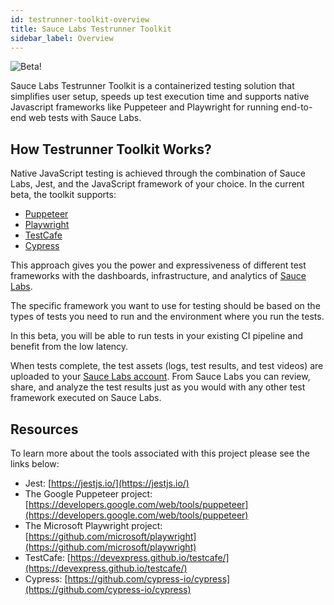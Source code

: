 ```yaml
---
id: testrunner-toolkit-overview
title: Sauce Labs Testrunner Toolkit                                  
sidebar_label: Overview
---
```

<img src="https://img.shields.io/badge/beta!-blue?style=for-the-badge" align="left" title="Beta!">
<br />

Sauce Labs Testrunner Toolkit is a containerized testing solution that simplifies user setup, speeds up test execution time and supports native Javascript frameworks like Puppeteer and Playwright for running end-to-end web tests with Sauce Labs.

## How Testrunner Toolkit Works?
Native JavaScript testing is achieved through the combination of Sauce Labs, Jest, and the
JavaScript framework of your choice. In the current beta, the toolkit supports:
 
* [Puppeteer](https://github.com/puppeteer/puppeteer)
* [Playwright](https://github.com/microsoft/playwright)
* [TestCafe](https://github.com/DevExpress/testcafe)
* [Cypress](https://github.com/cypress-io/cypress)

This approach gives you the power and expressiveness of different test frameworks with the dashboards, infrastructure, and analytics of [Sauce Labs](https://saucelabs.com/). 

The specific framework you want to use for testing should be based on the types of tests you
need to run and the environment where you run the tests. 

In this beta, you will be able to run tests in your existing CI pipeline and benefit from the low latency. 

When tests complete, the test assets (logs, test results, and test videos) are uploaded to your [Sauce Labs account](https://app.saucelabs.com). From Sauce Labs you can review, share, and analyze the test results just as you would with any other test framework executed on Sauce Labs.

## Resources

To learn more about the tools associated with this project please see the links below:

* Jest: [https://jestjs.io/](https://jestjs.io/)
* The Google Puppeteer project: [https://developers.google.com/web/tools/puppeteer](https://developers.google.com/web/tools/puppeteer)
* The Microsoft Playwright project: [https://github.com/microsoft/playwright](https://github.com/microsoft/playwright)
* TestCafe: [https://devexpress.github.io/testcafe/](https://devexpress.github.io/testcafe/)
* Cypress: [https://github.com/cypress-io/cypress](https://github.com/cypress-io/cypress)